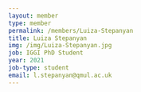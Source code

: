 ```yaml
---
layout: member
type: member
permalink: /members/Luiza-Stepanyan
title: Luiza Stepanyan
img: /img/Luiza-Stepanyan.jpg
job: IGGI PhD Student
year: 2021
job-type: student
email: l.stepanyan@qmul.ac.uk
---
```


